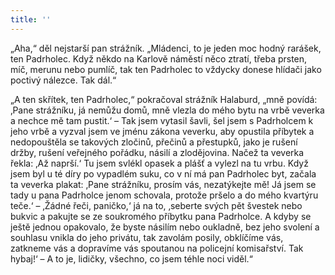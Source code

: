 ```yaml
---
title: ''
---
```


„Aha,“ děl nejstarší pan strážník. „Mládenci, to je jeden moc hodný rarášek, ten Padrholec. Když někdo na Karlově náměstí něco ztratí, třeba prsten, míč, merunu nebo pumlíč, tak ten Padrholec to vždycky donese hlídači jako poctivý nálezce. Tak dál.“

„A ten skřítek, ten Padrholec,“ pokračoval strážník Halaburd, „mně povídá: ‚Pane strážníku, já nemůžu domů, mně vlezla do mého bytu na vrbě veverka a nechce mě tam pustit.‘ – Tak jsem vytasil šavli, šel jsem s Padrholcem k jeho vrbě a vyzval jsem ve jménu zákona veverku, aby opustila příbytek a nedopouštěla se takových zločinů, přečinů a přestupků, jako je rušení držby, rušení veřejného pořádku, násilí a zlodějovina. Načež ta veverka řekla: ‚Až naprší.‘ Tu jsem svlékl opasek a plášť a vylezl na tu vrbu. Když jsem byl u té díry po vypadlém suku, co v ní má pan Padrholec byt, začala ta veverka plakat: ‚Pane strážníku, prosím vás, nezatýkejte mě! Já jsem se tady u pana Padrholce jenom schovala, protože pršelo a do mého kvartýru teče.‘ – ‚Žádné řeči, paničko,‘ já na to, ‚seberte svých pět švestek nebo bukvic a pakujte se ze soukromého příbytku pana Padrholce. A kdyby se ještě jednou opakovalo, že byste násilím nebo oukladně, bez jeho svolení a souhlasu vnikla do jeho privátu, tak zavolám posily, obklíčíme vás, zatkneme vás a dopravíme vás spoutanou na policejní komisařství. Tak hybaj!‘ – A to je, lidičky, všechno, co jsem téhle noci viděl.“
